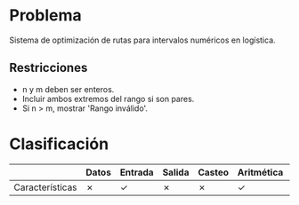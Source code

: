 # Problema

Sistema de optimización de rutas para intervalos numéricos en logística.

## Restricciones

- n y m deben ser enteros.
- Incluir ambos extremos del rango si son pares.
- Si n > m, mostrar 'Rango inválido'.

# Clasificación
|  | Datos | Entrada | Salida | Casteo | Aritmética | Relacionales | Lógicos | Condicionales | Ciclo | Matrices | Funciones |
|----------|-------|---------|--------|--------|------------|--------------|---------|---------------|-------|----------|-------------|
| Características | ✗ | ✓ | ✗ | ✗ | ✓ | ✗ | ✗ | ✗ | ✓ | ✗ | ✗ |
